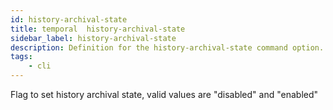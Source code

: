 ```yaml
---
id: history-archival-state
title: temporal  history-archival-state
sidebar_label: history-archival-state
description: Definition for the history-archival-state command option.
tags:
	- cli
---
```

Flag to set history archival state, valid values are "disabled" and "enabled"
